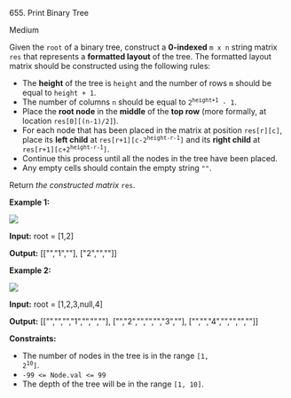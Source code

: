 655\. Print Binary Tree

Medium

Given the `root` of a binary tree, construct a **0-indexed** `m x n` string matrix `res` that represents a **formatted layout** of the tree. The formatted layout matrix should be constructed using the following rules:

*   The **height** of the tree is `height` and the number of rows `m` should be equal to `height + 1`.
*   The number of columns `n` should be equal to <code>2<sup>height+1</sup> - 1</code>.
*   Place the **root node** in the **middle** of the **top row** (more formally, at location `res[0][(n-1)/2]`).
*   For each node that has been placed in the matrix at position `res[r][c]`, place its **left child** at <code>res[r+1][c-2<sup>height-r-1</sup>]</code> and its **right child** at <code>res[r+1][c+2<sup>height-r-1</sup>]</code>.
*   Continue this process until all the nodes in the tree have been placed.
*   Any empty cells should contain the empty string `""`.

Return _the constructed matrix_ `res`.

**Example 1:**

![](https://assets.leetcode.com/uploads/2021/05/03/print1-tree.jpg)

**Input:** root = [1,2]

**Output:** [["","1",""], ["2","",""]]

**Example 2:**

![](https://assets.leetcode.com/uploads/2021/05/03/print2-tree.jpg)

**Input:** root = [1,2,3,null,4]

**Output:** [["","","","1","","",""], ["","2","","","","3",""], ["","","4","","","",""]]

**Constraints:**

*   The number of nodes in the tree is in the range <code>[1, 2<sup>10</sup>]</code>.
*   `-99 <= Node.val <= 99`
*   The depth of the tree will be in the range `[1, 10]`.